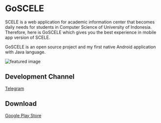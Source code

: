 GoSCELE
=======

SCELE is a web application for academic information center that becomes daily needs for students in Computer Science of University of Indonesia. Therefore, here is GoSCELE which gives you the best experience in mobile app version of SCELE. 

GoSCELE is an open source project and my first native Android application with Java language.

![featured image](https://mgilangjanuar.dev.php.or.id/uploads/666/b21c4040dc-untitled.png)


Development Channel
-------------------
[Telegram](https://t.me/joinchat/BBhj0w69cebVtkvUWdCJLg)


Download
--------
[Google Play Store](https://play.google.com/store/apps/details?id=com.mgilangjanuar.dev.goscele)